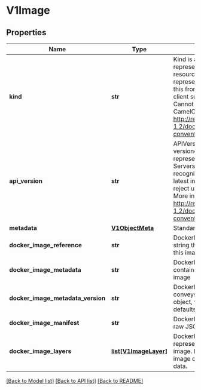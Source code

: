 # V1Image

## Properties
Name | Type | Description | Notes
------------ | ------------- | ------------- | -------------
**kind** | **str** | Kind is a string value representing the REST resource this object represents. Servers may infer this from the endpoint the client submits requests to. Cannot be updated. In CamelCase. More info: http://releases.k8s.io/release-1.2/docs/devel/api-conventions.md#types-kinds | [optional] 
**api_version** | **str** | APIVersion defines the versioned schema of this representation of an object. Servers should convert recognized schemas to the latest internal value, and may reject unrecognized values. More info: http://releases.k8s.io/release-1.2/docs/devel/api-conventions.md#resources | [optional] 
**metadata** | [**V1ObjectMeta**](V1ObjectMeta.md) | Standard object&#39;s metadata. | [optional] 
**docker_image_reference** | **str** | DockerImageReference is the string that can be used to pull this image. | [optional] 
**docker_image_metadata** | **str** | DockerImageMetadata contains metadata about this image | [optional] 
**docker_image_metadata_version** | **str** | DockerImageMetadataVersion conveys the version of the object, which if empty defaults to \&quot;1.0\&quot; | [optional] 
**docker_image_manifest** | **str** | DockerImageManifest is the raw JSON of the manifest | [optional] 
**docker_image_layers** | [**list[V1ImageLayer]**](V1ImageLayer.md) | DockerImageLayers represents the layers in the image. May not be set if the image does not define that data. | 

[[Back to Model list]](../README.md#documentation-for-models) [[Back to API list]](../README.md#documentation-for-api-endpoints) [[Back to README]](../README.md)


